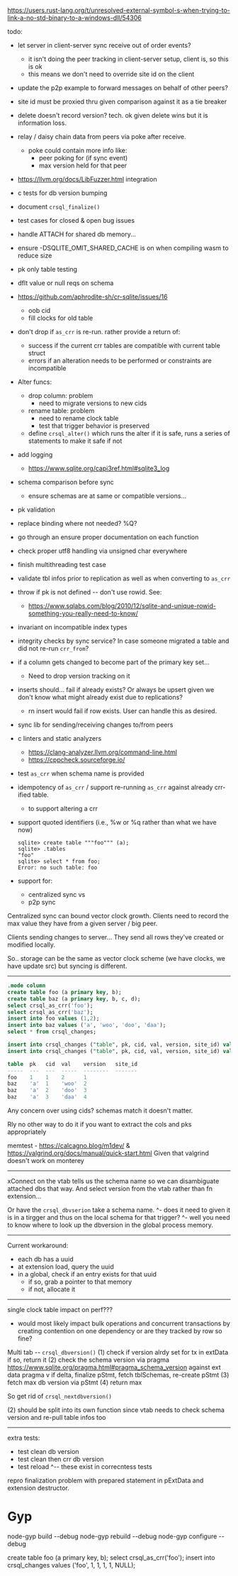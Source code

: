 https://users.rust-lang.org/t/unresolved-external-symbol-s-when-trying-to-link-a-no-std-binary-to-a-windows-dll/54306

todo:

- let server in client-server sync receive out of order events?

  - it isn't doing the peer tracking in client-server setup, client is, so this is ok
  - this means we don't need to override site id on the client

- update the p2p example to forward messages on behalf of other peers?
- site id must be proxied thru given comparison against it as a tie breaker
- delete doesn't record version? tech. ok given delete wins but it is information loss.
- relay / daisy chain data from peers via poke after receive.
  - poke could contain more info like:
    - peer poking for (if sync event)
    - max version held for that peer
- https://llvm.org/docs/LibFuzzer.html integration
- c tests for db version bumping
- document `crsql_finalize()`
- test cases for closed & open bug issues
- handle ATTACH for shared db memory...
- ensure -DSQLITE_OMIT_SHARED_CACHE is on when compiling wasm to reduce size
- pk only table testing
- dflt value or null reqs on schema
- https://github.com/aphrodite-sh/cr-sqlite/issues/16
  - oob cid
  - fill clocks for old table
- don't drop if `as_crr` is re-run. rather provide a return of:
  - success if the current crr tables are compatible with current table struct
  - errors if an alteration needs to be performed or constraints are incompatible
- Alter funcs:
  - drop column: problem
    - need to migrate versions to new cids
  - rename table: problem
    - need to rename clock table
    - test that trigger behavior is preserved
  - define `crsql_alter()` which runs the alter if it is safe, runs a series of statements to make it safe if not
- add logging
  - https://www.sqlite.org/capi3ref.html#sqlite3_log
- schema comparison before sync
  - ensure schemas are at same or compatible versions...
- pk validation
- replace binding where not needed? %Q?
- go through an ensure proper documentation on each function
- check proper utf8 handling via unsigned char everywhere
- finish multithreading test case
- validate tbl infos prior to replication as well as when converting to `as_crr`
- throw if pk is not defined -- don't use rowid. See:
  - https://www.sqlabs.com/blog/2010/12/sqlite-and-unique-rowid-something-you-really-need-to-know/
- invariant on incompatible index types
- integrity checks by sync service? In case someone migrated a table and did not re-run `crr_from`?
- if a column gets changed to become part of the primary key set...
  - Need to drop version tracking on it
- inserts should... fail if already exists? Or always be upsert given we don't know what might already exist due to replications?
  - rn insert would fail if row exists. User can handle this as desired.
- sync lib for sending/receiving changes to/from peers
- c linters and static analyzers
  - https://clang-analyzer.llvm.org/command-line.html
  - https://cppcheck.sourceforge.io/
- test `as_crr` when schema name is provided
- idempotency of `as_crr` / support re-running `as_crr` against already crr-ified table.
  - to support altering a crr
- support quoted identifiers (i.e., %w or %q rather than what we have now)

  ```
  sqlite> create table """foo""" (a);
  sqlite> .tables
  "foo"
  sqlite> select * from foo;
  Error: no such table: foo
  ```

- support for:
  - centralized sync
    vs
  - p2p sync

Centralized sync can bound vector clock growth. Clients need to record the max value they have
from a given server / big peer.

Clients sending changes to server... They send all rows they've created or modified locally.

So.. storage can be the same as vector clock scheme (we have clocks, we have update src)
but syncing is different.

---

```sql
.mode column
create table foo (a primary key, b);
create table baz (a primary key, b, c, d);
select crsql_as_crr('foo');
select crsql_as_crr('baz');
insert into foo values (1,2);
insert into baz values ('a', 'woo', 'doo', 'daa');
select * from crsql_changes;

insert into crsql_changes ("table", pk, cid, val, version, site_id) values ('foo', 5, 1, '''thing''', 100, X'7096E2D505314699A59C95FABA14ABB5');
insert into crsql_changes ("table", pk, cid, val, version, site_id) values ('baz', '''a''', 1, 123, 101, X'7096E2D505314699A59C95FABA14ABB5');
```

```sql
table  pk   cid  val    version   site_id
-----  ---  ---  -----  --------  -------
foo    1    1    2      1
baz    'a'  1    'woo'  2
baz    'a'  2    'doo'  3
baz    'a'  3    'daa'  4
```

Any concern over using cids?
schemas match it doesn't matter.

Rly no other way to do it if you want to extract the cols and pks appropriately

memtest - https://calcagno.blog/m1dev/ & https://valgrind.org/docs/manual/quick-start.html
Given that valgrind doesn't work on monterey

---

xConnect on the vtab tells us the schema name so we can disambiguate attached dbs that way.
And select version from the vtab rather than fn extension...

Or have the `crsql_dbvserion` take a schema name.
^- does it need to given it is in a tirgger and thus on the local schema for that trigger?
^- well you need to know where to look up the dbversion in the global process memory.

---

Current workaround:

- each db has a uuid
- at extension load, query the uuid
- in a global, check if an entry exists for that uuid
  - if so, grab a pointer to that memory
  - if not, allocate it

---

single clock table impact on perf???

- would most likely impact bulk operations and concurrent transactions by creating contention on one dependency
  or are they tracked by row so fine?

Multi tab --
`crsql_dbversion()`
(1) check if version alrdy set for tx in extData
if so, return it
(2) check the schema version via pragma https://www.sqlite.org/pragma.html#pragma_schema_version against ext data pragma v
if delta, finalize pStmt, fetch tblSchemas, re-create pStmt
(3) fetch max db version via pStmt
(4) return max

So get rid of `crsql_nextdbversion()`

(2) should be split into its own function since vtab needs to check schema version and re-pull
table infos too

---

extra tests:

- test clean db version
- test clean then crr db version
- test reload
  ^-- these exist in correcntess tests

repro finalization problem with prepared statement in pExtData and extension destructor.

# Gyp

node-gyp build --debug
node-gyp rebuild --debug
node-gyp configure --debug

create table foo (a primary key, b);
select crsql_as_crr('foo');
insert into crsql_changes values ('foo', 1, 1, 1, 1, NULL);
